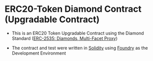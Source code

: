 # ERC20-Token Diamond Contract (Upgradable Contract)

- This is an ERC20 Token Upgradable Contract using the Diamond Standard ([ERC-2535: Diamonds, Multi-Facet Proxy](https://eips.ethereum.org/EIPS/eip-2535))

- The contract and test were written in [Solidity](https://soliditylang.org/) using [Foundry](https://book.getfoundry.sh/) as the Development Environment
